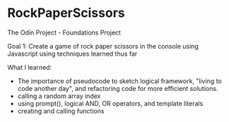 # RockPaperScissors
The Odin Project - Foundations Project

Goal 1:
Create a game of rock paper scissors in the console using Javascript using techniques learned thus far

What I learned:
- The importance of pseudocode to sketch logical framework, "living to code another day", and refactoring code for more efficient solutions.
- calling a random array index
- using prompt(), logical AND, OR operators, and template literals
- creating and calling functions
